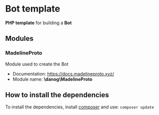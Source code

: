 # Bot template

**PHP template** for building a **Bot**



## Modules

### MadelineProto

Module used to create the Bot

* Documentation: https://docs.madelineproto.xyz/
* Module name: **\danog\MadelineProto**



## How to install the dependencies

To install the dependencies, install [composer](https://nekobin.com/sagumirohe.bash) and use: `composer update`
